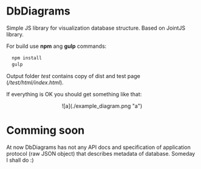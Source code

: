 # DbDiagrams
  Simple JS library for visualization database structure.
  Based on JointJS library.
  
  For build use <b>npm</b> ang <b>gulp</b> commands:
  ```sh
    npm install
    gulp
  ```
  Output folder <i>test</i> contains copy of dist and test page (<i>/test/html/index.html</i>).
  
  If everything is OK you should get something like that:
  
  <p align="center">
  ![a](./example_diagram.png "a")
  </p>

# Comming soon
  At now DbDiagrams has not any API docs and specification of application protocol (raw JSON object) that describes metadata of database. Someday I shall do :)
